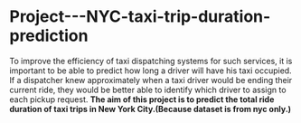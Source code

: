 # Project---NYC-taxi-trip-duration-prediction
To improve the efficiency of taxi dispatching systems for such services, it is important to be able to predict how long a driver will have his taxi occupied. If a dispatcher knew approximately when a taxi driver would be ending their current ride, they would be better able to identify which driver to assign to each pickup request.  **The aim of this project is to predict the total ride duration of taxi trips in New York City.(Because dataset is from nyc only.)**
